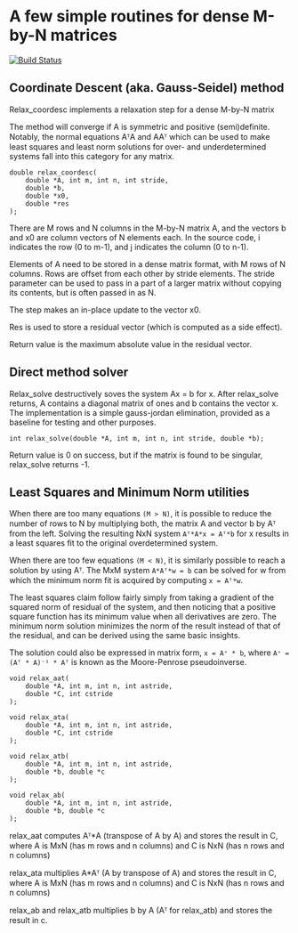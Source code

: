 # A few simple routines for dense M-by-N matrices

[![Build Status](https://travis-ci.org/aki5/librelax.svg?branch=master)](https://travis-ci.org/aki5/librelax)

## Coordinate Descent (aka. Gauss-Seidel) method

Relax_coordesc implements a relaxation step for a dense M-by-N matrix

The method will converge if A is symmetric and positive (semi)definite. Notably, the normal equations AᵀA and AAᵀ which can be used to make least squares and least norm solutions for over- and underdetermined systems fall into this category for any matrix.

```
double relax_coordesc(
	double *A, int m, int n, int stride,
	double *b,
	double *x0,
	double *res
);
```

There are M rows and N columns in the M-by-N matrix A, and the vectors b and x0 are column vectors of N elements each. In the source code, i indicates the row (0 to m-1), and j indicates the column (0 to n-1).

Elements of A need to be stored in a dense matrix format, with M rows of N columns. Rows are offset from each other by stride elements. The  stride parameter can be used to pass in a part of a larger matrix without copying its contents, but is often passed in as N.

The step makes an in-place update to the vector x0.

Res is used to store a residual vector (which is computed as a side effect).

Return value is the maximum absolute value in the residual vector.

## Direct method solver

Relax_solve destructively soves the system Ax = b for x. After relax_solve returns, A contains a diagonal matrix of ones and b contains the vector x.
The implementation is a simple gauss-jordan elimination, provided as a baseline for testing and other purposes.

```
int relax_solve(double *A, int m, int n, int stride, double *b);
```

Return value is 0 on success, but if the matrix is found to be singular, relax_solve returns -1.

## Least Squares and Minimum Norm utilities

When there are too many equations `(M > N)`, it is possible to reduce the number of rows to N by multiplying both, the matrix A and vector b by Aᵀ from the left. Solving the resulting NxN system `Aᵀ*A*x = Aᵀ*b` for x results in a least squares fit to the original overdetermined system.

When there are too few equations `(M < N)`, it is similarly possible to reach a solution by using Aᵀ. The MxM system `A*Aᵀ*w = b` can be solved for w from which the minimum norm fit is acquired by computing `x = Aᵀ*w`.

The least squares claim follow fairly simply from taking a gradient of the squared norm of residual of the system, and then noticing that a positive square function has its minimum value when all derivatives are zero. The minimum norm solution minimizes the norm of the result instead of that of the residual, and can be derived using the same basic insights.

The solution could also be expressed in matrix form, `x = A⁺ * b`, where `A⁺ = (Aᵀ * A)⁻¹ * Aᵀ` is known as the Moore-Penrose pseudoinverse.

```
void relax_aat(
	double *A, int m, int n, int astride,
	double *C, int cstride
);

void relax_ata(
	double *A, int m, int n, int astride,
	double *C, int cstride
);

void relax_atb(
	double *A, int m, int n, int astride,
	double *b, double *c
);

void relax_ab(
	double *A, int m, int n, int astride,
	double *b, double *c
);
```

relax_aat computes Aᵀ*A (transpose of A by A) and stores the result in C, where A is MxN (has m rows and n columns) and C is NxN (has n rows and n columns)

relax_ata multiplies A*Aᵀ (A by transpose of A) and stores the result in C, where A is MxN (has m rows and n columns) and C is NxN (has n rows and n columns)

relax_ab and relax_atb multiplies b by A (Aᵀ for relax_atb) and stores the result in c.
